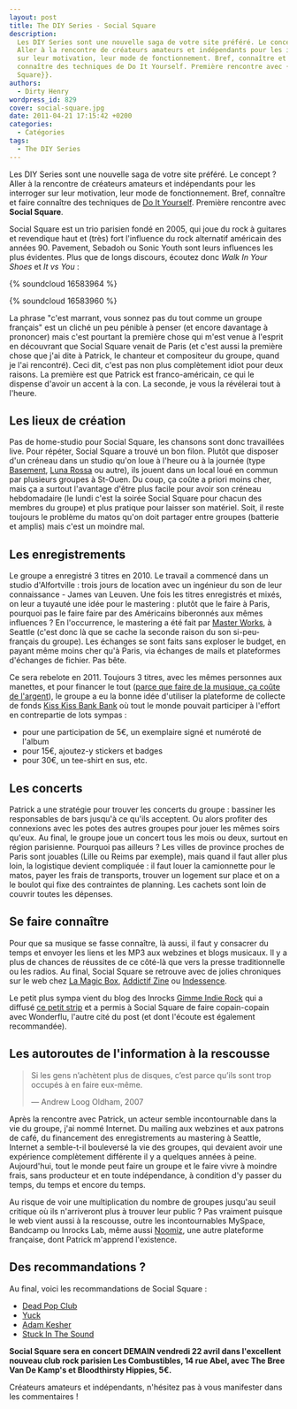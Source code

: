 ```yaml
---
layout: post
title: The DIY Series - Social Square
description:
  Les DIY Series sont une nouvelle saga de votre site préféré. Le concept ?
  Aller à la rencontre de créateurs amateurs et indépendants pour les interroger
  sur leur motivation, leur mode de fonctionnement. Bref, connaître et faire
  connaître des techniques de Do It Yourself. Première rencontre avec {{Social
  Square}}.
authors:
  - Dirty Henry
wordpress_id: 829
cover: social-square.jpg
date: 2011-04-21 17:15:42 +0200
categories:
  - Catégories
tags:
  - The DIY Series
---
```


Les DIY Series sont une nouvelle saga de votre site préféré. Le concept ? Aller
à la rencontre de créateurs amateurs et indépendants pour les interroger sur
leur motivation, leur mode de fonctionnement. Bref, connaître et faire connaître
des techniques de [Do It Yourself](http://fr.wikipedia.org/wiki/Do_it_yourself).
Première rencontre avec **Social Square**.

Social Square est un trio parisien fondé en 2005, qui joue du rock à guitares et
revendique haut et (très) fort l'influence du rock alternatif américain des
années 90. Pavement, Sebadoh ou Sonic Youth sont leurs influences les plus
évidentes. Plus que de longs discours, écoutez donc _Walk In Your Shoes_ et _It
vs You_ :

{% soundcloud 16583964 %}

{% soundcloud 16583960 %}

La phrase "c'est marrant, vous sonnez pas du tout comme un groupe français" est
un cliché un peu pénible à penser (et encore davantage à prononcer) mais c'est
pourtant la première chose qui m'est venue à l'esprit en découvrant que Social
Square venait de Paris (et c'est aussi la première chose que j'ai dite à
Patrick, le chanteur et compositeur du groupe, quand je l'ai rencontré). Ceci
dit, c'est pas non plus complètement idiot pour deux raisons. La première est
que Patrick est franco-américain, ce qui le dispense d'avoir un accent à la con.
La seconde, je vous la révélerai tout à l'heure.

## Les lieux de création

Pas de home-studio pour Social Square, les chansons sont donc travaillées live.
Pour répéter, Social Square a trouvé un bon filon. Plutôt que disposer d'un
créneau dans un studio qu'on loue à l'heure ou à la journée (type
[Basement](http://www.basementprod.com/),
[Luna Rossa](http://www.studiolunarossa.com/) ou autre), ils jouent dans un
local loué en commun par plusieurs groupes à St-Ouen. Du coup, ça coûte a priori
moins cher, mais ça a surtout l'avantage d'être plus facile pour avoir son
créneau hebdomadaire (le lundi c'est la soirée Social Square pour chacun des
membres du groupe) et plus pratique pour laisser son matériel. Soit, il reste
toujours le problème du matos qu'on doit partager entre groupes (batterie et
amplis) mais c'est un moindre mal.

## Les enregistrements

Le groupe a enregistré 3 titres en 2010. Le travail a commencé dans un studio
d'Alfortville : trois jours de location avec un ingénieur du son de leur
connaissance - James van Leuven. Une fois les titres enregistrés et mixés, on
leur a tuyauté une idée pour le mastering : plutôt que le faire à Paris,
pourquoi pas le faire faire par des Américains biberonnés aux mêmes influences ?
En l'occurrence, le mastering a été fait par
[Master Works](http://www.master-works.com/), à Seattle (c'est donc là que se
cache la seconde raison du son si-peu-français du groupe). Les échanges se sont
faits sans exploser le budget, en payant même moins cher qu'à Paris, via
échanges de mails et plateformes d'échanges de fichier. Pas bête.

Ce sera rebelote en 2011. Toujours 3 titres, avec les mêmes personnes aux
manettes, et pour financer le tout
([parce que faire de la musique, ça coûte de l'argent](http://www.youtube.com/watch?v=XKnCGUV8ZZI#t=0m30s)),
le groupe a eu la bonne idée d'utiliser la plateforme de collecte de fonds
[Kiss Kiss Bank Bank](http://www.kisskissbankbank.com/projects/enregistrement-du-premier-album-de-social-square)
où tout le monde pouvait participer à l'effort en contrepartie de lots sympas :

- pour une participation de 5€, un exemplaire signé et numéroté de l'album
- pour 15€, ajoutez-y stickers et badges
- pour 30€, un tee-shirt en sus, etc.

## Les concerts

Patrick a une stratégie pour trouver les concerts du groupe : bassiner les
responsables de bars jusqu'à ce qu'ils acceptent. Ou alors profiter des
connexions avec les potes des autres groupes pour jouer les mêmes soirs qu'eux.
Au final, le groupe joue un concert tous les mois ou deux, surtout en région
parisienne. Pourquoi pas ailleurs ? Les villes de province proches de Paris sont
jouables (Lille ou Reims par exemple), mais quand il faut aller plus loin, la
logistique devient compliquée : il faut louer la camionnette pour le matos,
payer les frais de transports, trouver un logement sur place et on a le boulot
qui fixe des contraintes de planning. Les cachets sont loin de couvrir toutes
les dépenses.

## Se faire connaître

Pour que sa musique se fasse connaître, là aussi, il faut y consacrer du temps
et envoyer les liens et les MP3 aux webzines et blogs musicaux. Il y a plus de
chances de réussites de ce côté-là que vers la presse traditionnelle ou les
radios. Au final, Social Square se retrouve avec de jolies chroniques sur le web
chez
[La Magic Box](http://90plan.ovh.net/~lamagicb/visuArticles.php3?typeArticle=9#4180),
[Addictif Zine](http://www.addictif-zine.com/accueil/item/2148-social-square-it-vs-you)
ou [Indessence](http://indessence.net/2010/07/social-square-it-vs-you.html).

Le petit plus sympa vient du blog des Inrocks
[Gimme Indie Rock](http://blogs.lesinrocks.com/gimmeindierock/) qui a diffusé
[ce petit strip](http://blogs.lesinrocks.com/gimmeindierock/2010/09/13/wonderflusocial-square/)
et a permis à Social Square de faire copain-copain avec Wonderflu, l'autre cité
du post (et dont l'écoute est également recommandée).

## Les autoroutes de l'information à la rescousse

> Si les gens n’achètent plus de disques, c’est parce qu’ils sont trop occupés à
> en faire eux-même.
>
> — Andrew Loog Oldham, 2007

Après la rencontre avec Patrick, un acteur semble incontournable dans la vie du
groupe, j'ai nommé Internet. Du mailing aux webzines et aux patrons de café, du
financement des enregistrements au mastering à Seattle, Internet a semble-t-il
bouleversé la vie des groupes, qui devaient avoir une expérience complètement
différente il y a quelques années à peine. Aujourd'hui, tout le monde peut faire
un groupe et le faire vivre à moindre frais, sans producteur et en toute
indépendance, à condition d'y passer du temps, du temps et encore du temps.

Au risque de voir une multiplication du nombre de groupes jusqu'au seuil
critique où ils n'arriveront plus à trouver leur public ? Pas vraiment puisque
le web vient aussi à la rescousse, outre les incontournables MySpace, Bandcamp
ou Inrocks Lab, même aussi [Noomiz](http://www.noomiz.com/), une autre
plateforme française, dont Patrick m'apprend l'existence.

## Des recommandations ?

Au final, voici les recommandations de Social Square :

- [Dead Pop Club](http://deadpopclub.free.fr/)
- [Yuck](http://www.myspace.com/yuckband)
- [Adam Kesher](http://www.myspace.com/adamkesher)
- [Stuck In The Sound](http://www.myspace.com/stuckinthesound)

**Social Square sera en concert DEMAIN vendredi 22 avril dans l'excellent
nouveau club rock parisien Les Combustibles, 14 rue Abel, avec The Bree Van De
Kamp's et Bloodthirsty Hippies, 5€.**

Créateurs amateurs et indépendants, n'hésitez pas à vous manifester dans les
commentaires !
